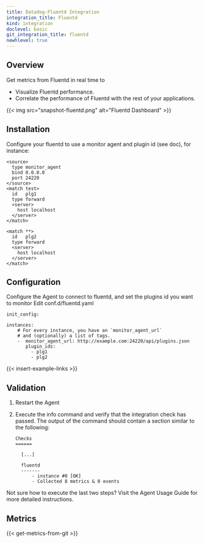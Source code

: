 ```yaml
---
title: Datadog-Fluentd Integration
integration_title: Fluentd
kind: integration
doclevel: basic
git_integration_title: fluentd
newhlevel: true
---
```



## Overview
Get metrics from Fluentd in real time to

* Visualize Fluentd performance.
* Correlate the performance of Fluentd with the rest of your applications.

{{< img src="snapshot-fluentd.png" alt="Fluentd Dashboard" >}}


## Installation

Configure your fluentd to use a monitor agent and plugin id (see doc), for instance:

    <source>
      type monitor_agent
      bind 0.0.0.0
      port 24220
    </source>
    <match test>
      id   plg1
      type forward
      <server>
        host localhost
      </server>
    </match>

    <match **>
      id   plg2
      type forward
      <server>
        host localhost
      </server>
    </match>

## Configuration

Configure the Agent to connect to fluentd, and set the plugins id you want to monitor
Edit conf.d/fluentd.yaml

    init_config:

    instances:
        # For every instance, you have an `monitor_agent_url`
        # and (optionally) a list of tags.
        -  monitor_agent_url: http://example.com:24220/api/plugins.json
           plugin_ids:
             - plg1
             - plg2

{{< insert-example-links >}}

## Validation

1.  Restart the Agent
2.  Execute the info command and verify that the integration check has passed. The output of the command should contain a section similar to the following:

        Checks
        ======

          [...]

          fluentd
          -------
              - instance #0 [OK]
              - Collected 8 metrics & 0 events

Not sure how to execute the last two steps? Visit the Agent Usage Guide for more detailed instructions.

## Metrics

{{< get-metrics-from-git >}}

